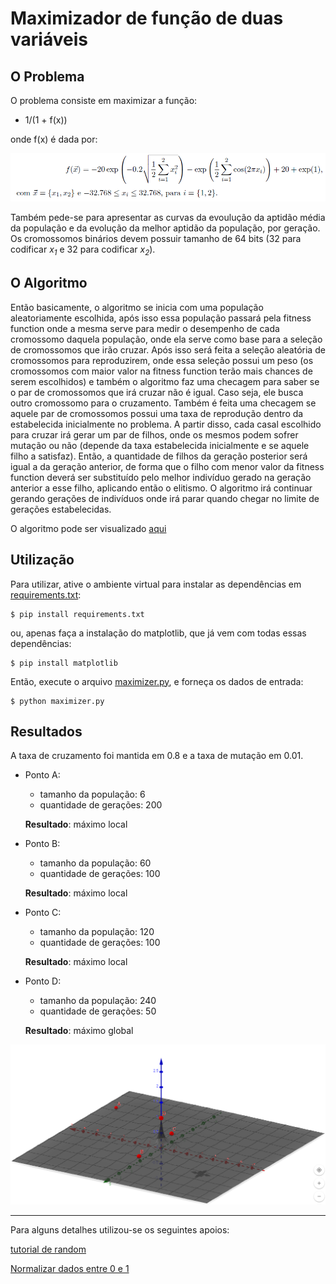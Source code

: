 # Maximizador de função de duas variáveis

## O Problema

O problema consiste em maximizar a função:

  * 1/(1 + f(x))

onde f(x) é dada por: 

  ![f](static/function.png)

Também pede-se para apresentar as curvas da evoulução da aptidão média da população e da evolução da melhor aptidão da população, por geração. Os cromossomos binários devem possuir tamanho de 64 bits (32 para codificar *x<sub>1</sub>* e 32 para codificar *x<sub>2</sub>*).

## O Algoritmo

Então basicamente, o algoritmo se inicia com uma população aleatoriamente escolhida, após isso essa população passará pela fitness function onde a mesma serve para medir o desempenho de cada cromossomo daquela população, onde ela serve como base para a seleção de cromossomos que irão cruzar. Após isso será feita a seleção aleatória de cromossomos para reproduzirem, onde essa seleção possui um peso (os cromossomos com maior valor na fitness function terão mais chances de serem escolhidos) e também o algoritmo faz uma checagem para saber se o par de cromossomos que irá cruzar não é igual. Caso seja, ele busca outro cromossomo para o cruzamento. Também é feita uma checagem se aquele par de cromossomos possui uma taxa de reprodução dentro da estabelecida inicialmente no problema. A partir disso, cada casal escolhido para cruzar irá gerar um par de filhos, onde os mesmos podem sofrer mutação ou não (depende da taxa estabelecida inicialmente e se aquele filho a satisfaz). Então, a quantidade de filhos da geração posterior será igual a da geração anterior, de forma que o filho com menor valor da fitness function deverá ser substituído pelo melhor indivíduo gerado na geração anterior a esse filho, aplicando então o elitismo. O algoritmo irá continuar gerando gerações de indivíduos onde irá parar quando chegar no limite de gerações estabelecidas.

O algoritmo pode ser visualizado [aqui](maximizer.py)

## Utilização

Para utilizar, ative o ambiente virtual para instalar as dependências em [requirements.txt](requirements.txt):

```
$ pip install requirements.txt
```
ou, apenas faça a instalação do matplotlib, que já vem com todas essas dependências:

```
$ pip install matplotlib
```
Então, execute o arquivo [maximizer.py](maximizer.py), e forneça os dados de entrada:

```
$ python maximizer.py
```

## Resultados

A taxa de cruzamento foi mantida em 0.8 e a taxa de mutação em 0.01.

* Ponto A:
  - tamanho da população: 6
  - quantidade de gerações: 200

  **Resultado**: máximo local

* Ponto B:
  - tamanho da população: 60
  - quantidade de gerações: 100

  **Resultado**: máximo local

* Ponto C:
  - tamanho da população: 120
  - quantidade de gerações: 100

  **Resultado**: máximo local

* Ponto D:
  - tamanho da população: 240
  - quantidade de gerações: 50

  **Resultado**: máximo global


![Resultados](static/results.png)

---
Para alguns detalhes utilizou-se os seguintes apoios:

[tutorial de random](https://code.tutsplus.com/pt/tutorials/mathematical-modules-in-python-random--cms-27738)

[Normalizar dados entre 0 e 1](https://qastack.com.br/stats/70801/how-to-normalize-data-to-0-1-range)
